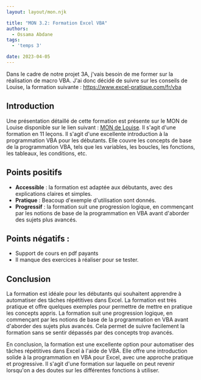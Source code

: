 ```yaml
---
layout: layout/mon.njk

title: "MON 3.2: Formation Excel VBA"
authors:
  - Ossama Abdane
tags:
  - 'temps 3'

date: 2023-04-05
---
```


<!-- début résumé -->
Dans le cadre de notre projet 3A, j'vais besoin de me former sur la réalisation de macro VBA. J'ai donc décidé de suivre sur les conseils de Louise, la formation suivante : https://www.excel-pratique.com/fr/vba
<!-- fin résumé -->

## Introduction 
Une présentation détaillé de cette formation est présente sur le MON de Louise disponible sur le lien suivant : [MON de Louise](/do-it/mon/LG/MON5). Il s'agit d'une formation en 11 leçons. Il s'agit d'une excellente introduction à la programmation VBA pour les débutants. Elle couvre les concepts de base de la programmation VBA, tels que les variables, les boucles, les fonctions, les tableaux, les conditions, etc.

## Points positifs

* **Accessible** : la formation est adaptée aux débutants, avec des explications claires et simples.
* **Pratique** : Beacoup d'exemple d'utilisation sont donnés.
* **Progressif** : la formation suit une progression logique, en commençant par les notions de base de la programmation en VBA avant d'aborder des sujets plus avancés.

## Points négatifs : 

* Support de cours en pdf payants 
* Il manque des exercices à réaliser pour se tester. 

## Conclusion 

La formation est idéale pour les débutants qui souhaitent apprendre à automatiser des tâches répétitives dans Excel. La formation est très pratique et offre quelques exemples pour permettre de mettre en pratique les concepts appris.
La formation suit une progression logique, en commençant par les notions de base de la programmation en VBA avant d'aborder des sujets plus avancés. Cela permet de suivre facilement la formation sans se sentir dépassés par des concepts trop avancés.

En conclusion, la formation  est une excellente option pour automatiser des tâches répétitives dans Excel à l'aide de VBA. Elle offre une introduction solide à la programmation en VBA pour Excel, avec une approche pratique et progressive. Il s'agit d'une formation sur laquelle on peut revenir lorsqu'on a des doutes sur les différentes fonctions à utiliser. 

